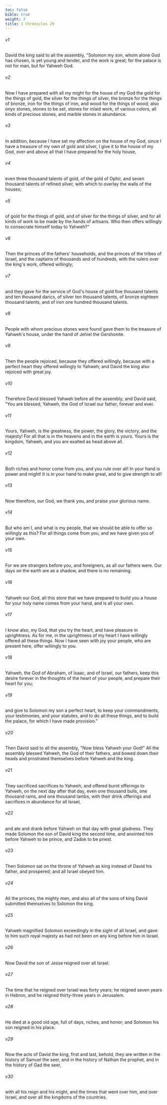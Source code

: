 ```yaml
---
toc: false
bible: true
weight: 3
title: 1 Chronicles 29
---
```




###### v1 
David the king said to all the assembly, "Solomon my son, whom alone God has chosen, is yet young and tender, and the work is great; for the palace is not for man, but for Yahweh God. 

###### v2 
Now I have prepared with all my might for the house of my God the gold for the things of gold, the silver for the things of silver, the bronze for the things of bronze, iron for the things of iron, and wood for the things of wood; also onyx stones, stones to be set, stones for inlaid work, of various colors, all kinds of precious stones, and marble stones in abundance. 

###### v3 
In addition, because I have set my affection on the house of my God, since I have a treasure of my own of gold and silver, I give it to the house of my God, over and above all that I have prepared for the holy house, 

###### v4 
even three thousand talents of gold, of the gold of Ophir, and seven thousand talents of refined silver, with which to overlay the walls of the houses; 

###### v5 
of gold for the things of gold, and of silver for the things of silver, and for all kinds of work to be made by the hands of artisans. Who then offers willingly to consecrate himself today to Yahweh?" 

###### v6 
Then the princes of the fathers' households, and the princes of the tribes of Israel, and the captains of thousands and of hundreds, with the rulers over the king's work, offered willingly; 

###### v7 
and they gave for the service of God's house of gold five thousand talents and ten thousand darics, of silver ten thousand talents, of bronze eighteen thousand talents, and of iron one hundred thousand talents. 

###### v8 
People with whom precious stones were found gave them to the treasure of Yahweh's house, under the hand of Jehiel the Gershonite. 

###### v9 
Then the people rejoiced, because they offered willingly, because with a perfect heart they offered willingly to Yahweh; and David the king also rejoiced with great joy. 

###### v10 
Therefore David blessed Yahweh before all the assembly; and David said, "You are blessed, Yahweh, the God of Israel our father, forever and ever. 

###### v11 
Yours, Yahweh, is the greatness, the power, the glory, the victory, and the majesty! For all that is in the heavens and in the earth is yours. Yours is the kingdom, Yahweh, and you are exalted as head above all. 

###### v12 
Both riches and honor come from you, and you rule over all! In your hand is power and might! It is in your hand to make great, and to give strength to all! 

###### v13 
Now therefore, our God, we thank you, and praise your glorious name. 

###### v14 
But who am I, and what is my people, that we should be able to offer so willingly as this? For all things come from you, and we have given you of your own. 

###### v15 
For we are strangers before you, and foreigners, as all our fathers were. Our days on the earth are as a shadow, and there is no remaining. 

###### v16 
Yahweh our God, all this store that we have prepared to build you a house for your holy name comes from your hand, and is all your own. 

###### v17 
I know also, my God, that you try the heart, and have pleasure in uprightness. As for me, in the uprightness of my heart I have willingly offered all these things. Now I have seen with joy your people, who are present here, offer willingly to you. 

###### v18 
Yahweh, the God of Abraham, of Isaac, and of Israel, our fathers, keep this desire forever in the thoughts of the heart of your people, and prepare their heart for you; 

###### v19 
and give to Solomon my son a perfect heart, to keep your commandments, your testimonies, and your statutes, and to do all these things, and to build the palace, for which I have made provision." 

###### v20 
Then David said to all the assembly, "Now bless Yahweh your God!" All the assembly blessed Yahweh, the God of their fathers, and bowed down their heads and prostrated themselves before Yahweh and the king. 

###### v21 
They sacrificed sacrifices to Yahweh, and offered burnt offerings to Yahweh, on the next day after that day, even one thousand bulls, one thousand rams, and one thousand lambs, with their drink offerings and sacrifices in abundance for all Israel, 

###### v22 
and ate and drank before Yahweh on that day with great gladness. They made Solomon the son of David king the second time, and anointed him before Yahweh to be prince, and Zadok to be priest. 

###### v23 
Then Solomon sat on the throne of Yahweh as king instead of David his father, and prospered; and all Israel obeyed him. 

###### v24 
All the princes, the mighty men, and also all of the sons of king David submitted themselves to Solomon the king. 

###### v25 
Yahweh magnified Solomon exceedingly in the sight of all Israel, and gave to him such royal majesty as had not been on any king before him in Israel. 

###### v26 
Now David the son of Jesse reigned over all Israel. 

###### v27 
The time that he reigned over Israel was forty years; he reigned seven years in Hebron, and he reigned thirty-three years in Jerusalem. 

###### v28 
He died at a good old age, full of days, riches, and honor; and Solomon his son reigned in his place. 

###### v29 
Now the acts of David the king, first and last, behold, they are written in the history of Samuel the seer, and in the history of Nathan the prophet, and in the history of Gad the seer, 

###### v30 
with all his reign and his might, and the times that went over him, and over Israel, and over all the kingdoms of the countries.

